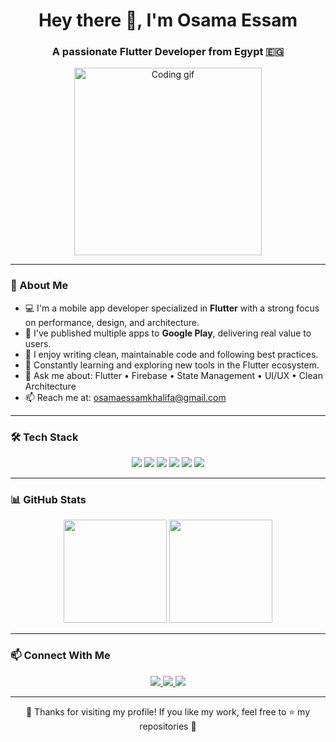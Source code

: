 <h1 align="center">Hey there 👋, I'm Osama Essam</h1>
<h3 align="center">A passionate Flutter Developer from Egypt 🇪🇬</h3>

<p align="center">
  <img src="https://media.giphy.com/media/qgQUggAC3Pfv687qPC/giphy.gif" width="300" alt="Coding gif" />
</p>

---

### 🧠 About Me

- 💻 I'm a mobile app developer specialized in **Flutter** with a strong focus on performance, design, and architecture.
- 🚀 I've published multiple apps to **Google Play**, delivering real value to users.
- 🧠 I enjoy writing clean, maintainable code and following best practices.
- 🌱 Constantly learning and exploring new tools in the Flutter ecosystem.
- 💬 Ask me about: Flutter • Firebase • State Management • UI/UX • Clean Architecture
- 📫 Reach me at: [osamaessamkhalifa@gmail.com](mailto:osamaessamkhalifa@gmail.com)

---

### 🛠️ Tech Stack

<p align="center">
  <img src="https://img.shields.io/badge/Dart-0175C2?style=for-the-badge&logo=dart&logoColor=white"/>
  <img src="https://img.shields.io/badge/Flutter-02569B?style=for-the-badge&logo=flutter&logoColor=white"/>
  <img src="https://img.shields.io/badge/Firebase-FFCA28?style=for-the-badge&logo=firebase&logoColor=black"/>
  <img src="https://img.shields.io/badge/Laravel-FC494A?style=for-the-badge&logo=laravel&logoColor=white"/>
  <img src="https://img.shields.io/badge/Figma-F24E1E?style=for-the-badge&logo=figma&logoColor=white"/>
  <img src="https://img.shields.io/badge/Git-F05032?style=for-the-badge&logo=git&logoColor=white"/>
</p>

---

### 📊 GitHub Stats

<p align="center">
  <img src="https://github-readme-stats.vercel.app/api?username=osamaessam-dev&show_icons=true&theme=tokyonight" height="165" />
  <img src="https://github-readme-streak-stats.herokuapp.com?user=osamaessam-dev&theme=tokyonight" height="165"/>
</p>

---

### 📫 Connect With Me

<p align="center">
  <a href="https://www.linkedin.com/in/osamaessam-eldin">
    <img src="https://img.shields.io/badge/LinkedIn-%230077B5.svg?style=for-the-badge&logo=linkedin&logoColor=white" />
  </a>
  <a href="mailto:osamaessamkhalifa@gmail.com">
    <img src="https://img.shields.io/badge/Email-D14836?style=for-the-badge&logo=gmail&logoColor=white"/>
  </a>
  <a href="https://wa.me/201062059515">
    <img src="https://img.shields.io/badge/WhatsApp-25D366?style=for-the-badge&logo=whatsapp&logoColor=white"/>
  </a>
</p>

---

<p align="center">💙 Thanks for visiting my profile! If you like my work, feel free to ⭐ my repositories 💙</p>
